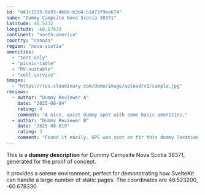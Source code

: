 ```yaml
---
id: "d41c1535-9e93-4b8b-b3d4-51d73f9ea674"
name: "Dummy Campsite Nova Scotia 38371"
latitude: 46.5232
longitude: -60.67833
continent: "north-america"
country: "canada"
region: "nova-scotia"
amenities:
  - "tent-only"
  - "picnic-table"
  - "RV-suitable"
  - "cell-service"
images:
  - "https://res.cloudinary.com/demo/image/upload/v1/sample.jpg"
reviews:
  - author: "Dummy Reviewer A"
    date: "2025-06-04"
    rating: 4
    comment: "A nice, quiet dummy spot with some basic amenities."
  - author: "Dummy Reviewer B"
    date: "2025-08-019"
    rating: 3
    comment: "Found it easily. GPS was spot on for this dummy location."
---
```


This is a **dummy description** for Dummy Campsite Nova Scotia 38371, generated for the proof of concept.

It provides a serene environment, perfect for demonstrating how SvelteKit can handle a large number of static pages. The coordinates are 46.523200, -60.678330.

